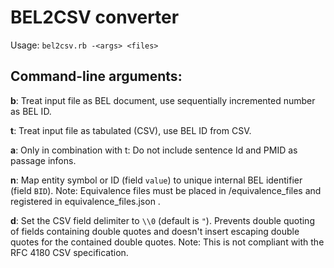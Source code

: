 # BEL2CSV converter

Usage: 
`bel2csv.rb -<args> <files>`
    
## Command-line arguments:
**b**: Treat input file as BEL document, use sequentially incremented
   number as BEL ID.
  
**t**: Treat input file as tabulated (CSV), use BEL ID from CSV.

**a**: Only in combination with t: Do not include sentence Id and PMID 
   as passage infons.

**n**: Map entity symbol or ID (field `value`) to unique internal 
   BEL identifier (field `BID`). Note: Equivalence files must be placed 
   in /equivalence_files and registered in equivalence_files.json .

**d**: Set the CSV field delimiter to `\\0` (default is `"`). Prevents 
   double quoting of fields containing double quotes and doesn't 
   insert escaping double quotes for the contained double quotes. 
   Note: This is not compliant with the RFC 4180 CSV specification.
